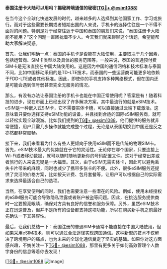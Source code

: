 **泰国注册卡大陆可以用吗？揭秘跨境通信的秘密[[TG💪+ @esim1088](https://t.me/s/esim1088)]**

在当今这个全球化快速发展的时代，越来越多的人选择到其他国家工作、学习或旅行。而对于这些需要长期或者短期出国的人来说，手机卡的选择往往是一个不得不面对的问题。特别是对于经常往返于中国和泰国的朋友们来说，“泰国注册卡大陆能不能用？”这个问题一直困扰着不少人。今天我们就来聊聊这个话题，希望能帮助大家解决疑惑。

首先，让我们明确一点：泰国的手机卡是否能在大陆使用，主要取决于几个因素，包括运营商、SIM卡类型以及具体的服务范围等。一般来说，泰国的普通预付费SIM卡是无法直接在中国大陆使用的。这是因为中国的通信网络和技术标准与泰国不同，比如中国移动采用的是TD-LTE技术，而泰国的一些运营商可能更多地依赖于FDD-LTE或者其他标准。因此，即使你的手机支持多种网络模式，但在国内还是可能会遇到信号弱甚至完全无服务的情况。

那么，有没有办法让泰国注册的手机卡也能在中国正常使用呢？答案是有！随着科技的进步，现在市面上已经出现了许多解决方案，其中最流行的就是eSIM技术。eSIM是一种嵌入式SIM卡，它不需要实体卡槽，可以直接通过云端下载激活。这意味着只要你选择支持eSIM功能的设备，并且找到合适的国际eSIM服务商，就可以轻松实现全球漫游。比如我们提到的[TG💪+ @esim1088](https://t.me/s/esim1088)，他们提供的服务就非常便捷，用户只需几步操作就能完成整个过程，无论是从泰国切换到中国还是反之亦然都非常顺畅。

接下来，我们来看看为什么有些人更倾向于使用eSIM而不是传统的物理SIM卡。首先，eSIM技术最大的优势就在于它的灵活性。无论你在哪个国家，只要连接上Wi-Fi或者移动数据，就可以随时随地更新你的号码配置文件。这对于经常出差或者旅行的人来说无疑是一大福音。其次，由于eSIM无需实体卡，因此可以避免丢失卡片带来的麻烦，同时也减少了携带多张卡的不便。此外，很多eSIM服务还提供了灵活的价格方案，比如按天计费、包月套餐等，让用户可以根据自己的实际需求来选择最适合自己的选项。

当然，在享受便利的同时，我们也需要注意一些潜在的风险。例如，使用未经授权的eSIM服务可能会导致隐私泄露或者账户被盗等问题。因此，在挑选服务提供商时一定要擦亮眼睛，确保对方具有良好的信誉和服务保障。另外，虽然eSIM技术正在迅速普及，但并不是所有的设备都支持这项功能，所以在购买新手机之前最好先确认一下其兼容性。

最后，让我们总结一下：泰国注册的普通SIM卡通常不能直接在中国大陆使用，但如果采用eSIM技术，则可以通过合法途径实现跨国通信。这种新型的技术不仅解决了跨境用户的痛点，也为未来的全球化通信奠定了坚实的基础。如果你对这方面感兴趣，不妨关注一下[TG💪+ @esim1088](https://t.me/s/esim1088)，那里有更多关于如何高效管理个人数字身份的信息等着你去发现！

[[TG💪+ @esim1088](https://t.me/s/esim1088) ![Image](https://i.postimg.cc/4NQfJmqS/Snipaste-2025-05-13-00-14-12.png)]